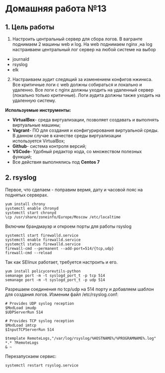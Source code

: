 # **Домашняя работа №13**

## **1. Цель работы**

1. Настроить центральный сервер для сбора логов. В вагранте поднимаем 2 машины web и log. На web поднимаем nginx ,на log настраиваем центральный лог сервер на любой системе на выбор
- journald
- rsyslog
- elk
2. Настраиваем аудит следящий за изменением конфигов нжинкса. Все критичные логи с web должны собираться и локально и удаленно.
Все логи с nginx должны уходить на удаленный сервер (локально только критичные). Логи аудита должны также уходить на удаленную систему.

**Используемые инструменты:**

- **VirtualBox**- среда виртуализации, позволяет создавать и выполнять виртуальные машины;
- **Vagrant**- ПО для создания и конфигурирования виртуальной среды. В данном случае в качестве среды виртуализации используется VirtualBox;
- **Github**- система контроля версий;
- **VSCode**- Удобный редактор кода, со множеством полезных функций;
- Все действия выполнялись под **Centos 7**

## **2. rsyslog**

Первое, что сделаем - поправим вермя, дату и часовой пояс на поднятых серверах.
```
yum install chrony
systemctl enable chronyd
systemctl start chronyd
\cp /usr/share/zoneinfo/Europe/Moscow /etc/localtime
```

Включим брандмауэр и откроем порты для работы rsyslog
```
systemctl start firewalld.service
systemctl enable firewalld.service
systemctl status firewalld.service
firewall-cmd --permanent --add-port=514/{tcp,udp}
firewall-cmd --reload
```

Так как SElinux работает, требуется настроить и его.

```
yum install policycoreutils-python
semanage port -m -t syslogd_port_t -p tcp 514
semanage port -m -t syslogd_port_t -p udp 514
```
Разрешаем соединения по tcp/udp на 514 порту и добавляем шаблон для создания логов. Изменим файл /etc/rsyslog.conf:
```
# Provides UDP syslog reception
$ModLoad imudp
$UDPServerRun 514

# Provides TCP syslog reception
$ModLoad imtcp
$InputTCPServerRun 514

$template RemoteLogs,"/var/log/rsyslog/%HOSTNAME%/%PROGRAMNAME%.log"
*.* ?RemoteLogs
& ~
```
Перезапускаем сервис:
```
systemctl restart rsyslog.service 
```








